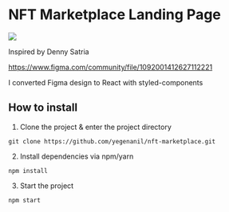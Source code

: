 # NFT Marketplace Landing Page

<img src="https://user-images.githubusercontent.com/60621490/167406417-699b8a01-e957-4806-a04c-0f89bde1fca6.png" />

Inspired by Denny Satria 

https://www.figma.com/community/file/1092001412627112221

I converted Figma design to React with styled-components

## How to install

1. Clone the project & enter the project directory
```
git clone https://github.com/yegenanil/nft-marketplace.git
```
2. Install dependencies via npm/yarn
```
npm install
```
3. Start the project
```
npm start
```
